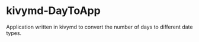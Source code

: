 # kivymd-DayToApp
Application written in kivymd to convert the number of days to different date types.
